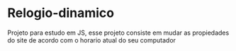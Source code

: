 # Relogio-dinamico
Projeto para estudo em JS, esse projeto consiste em mudar as propiedades do site de acordo com o horario atual do seu computador
